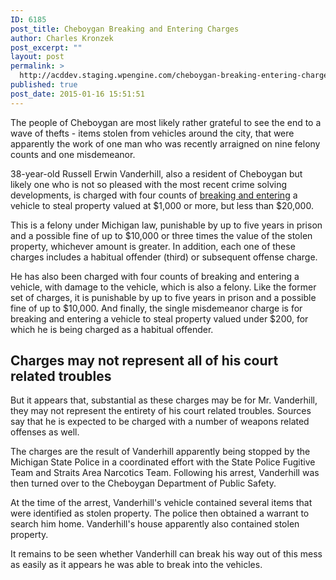 ```yaml
---
ID: 6185
post_title: Cheboygan Breaking and Entering Charges
author: Charles Kronzek
post_excerpt: ""
layout: post
permalink: >
  http://acddev.staging.wpengine.com/cheboygan-breaking-entering-charges.html
published: true
post_date: 2015-01-16 15:51:51
---
```

The people of Cheboygan are most likely rather grateful to see the end to a wave of thefts - items stolen from vehicles around the city, that were apparently the work of one man who was recently arraigned on nine felony counts and one misdemeanor.<!--more-->

38-year-old Russell Erwin Vanderhill, also a resident of Cheboygan but likely one who is not so pleased with the most recent crime solving developments, is charged with four counts of <a href="http://acddev.staging.wpengine.com/burglary-crimes" target="_blank">breaking and entering</a> a vehicle to steal property valued at $1,000 or more, but less than $20,000.

This is a felony under Michigan law, punishable by up to five years in prison and a possible fine of up to $10,000 or three times the value of the stolen property, whichever amount is greater. In addition, each one of these charges includes a habitual offender (third) or subsequent offense charge.

He has also been charged with four counts of breaking and entering a vehicle, with damage to the vehicle, which is also a felony. Like the former set of charges, it is punishable by up to five years in prison and a possible fine of up to $10,000. And finally, the single misdemeanor charge is for breaking and entering a vehicle to steal property valued under $200, for which he is being charged as a habitual offender.

<h2>Charges may not represent all of his court related troubles</h2>

But it appears that, substantial as these charges may be for Mr. Vanderhill, they may not represent the entirety of his court related troubles. Sources say that he is expected to be charged with a number of weapons related offenses as well.

The charges are the result of Vanderhill apparently being stopped by the Michigan State Police in a coordinated effort with the State Police Fugitive Team and Straits Area Narcotics Team. Following his arrest, Vanderhill was then turned over to the Cheboygan Department of Public Safety.

At the time of the arrest, Vanderhill's vehicle contained several items that were identified as stolen property. The police then obtained a warrant to search him home. Vanderhill's house apparently also contained stolen property.

It remains to be seen whether Vanderhill can break his way out of this mess as easily as it appears he was able to break into the vehicles.